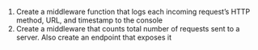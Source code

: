 1. Create a middleware function that logs each incoming request’s HTTP method, URL, and timestamp to the console
2. Create a middleware that counts total number of requests sent to a server. Also create an endpoint that exposes it